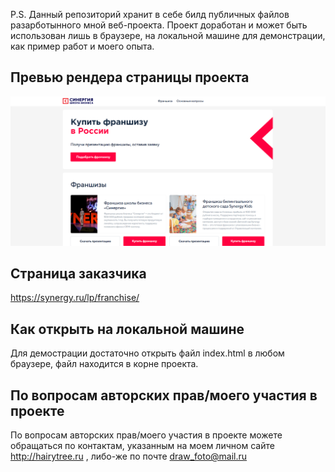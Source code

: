 P.S. Данный репозиторий хранит в себе билд публичных файлов разарботынного мной веб-проекта. Проект доработан и может быть использован лишь в браузере, на локальной машине для демонстрации, как пример работ и моего опыта.

## Превью рендера страницы проекта ##

![Arch](./img/preview.png)

## Страница заказчика ##
https://synergy.ru/lp/franchise/

## Как открыть на локальной машине ##
Для демострации достаточно открыть файл index.html в любом браузере, файл находится в корне проекта.

## По вопросам авторских прав/моего участия в проекте ##
По вопросам авторских прав/моего участия в проекте можете обращаться по контактам, указанным на моем личном сайте http://hairytree.ru , либо-же по почте draw_foto@mail.ru